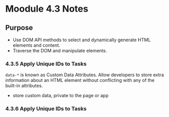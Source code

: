# Moodule 4.3 Notes

## Purpose

- Use DOM API methods to select and dynamically generate HTML elements and content.
- Traverse the DOM and manipulate elements.

### 4.3.5 Apply Unique IDs to Tasks

`data-*` is known as Custom Data Attributes. Allow developers to store extra information about an HTML element without conflicting with any of the built-in attributes.

- store custom data, private to the page or app

### 4.3.6 Apply Unique IDs to Tasks

